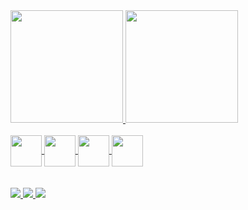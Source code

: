 <div>
  <a href="https://github.com/matheusmaurilio">
  <img height = 180em src = "https://github-readme-stats.vercel.app/api?username=matheusmaurilio&show_icons=true&theme=highcontrast&include_all_commits=true&count_private=true" />
  <img height = 180em src="https://github-readme-stats.vercel.app/api/top-langs/?username=matheusmaurilio&layout=compact&langs_count=16&theme=highcontrast" />   
</div>

<div>
  <br>
  <img align='center' height='50' widht='50'  src="https://cdn.jsdelivr.net/gh/devicons/devicon/icons/css3/css3-plain-wordmark.svg" />
  <img align='center' height='50' widht='50'  src="https://cdn.jsdelivr.net/gh/devicons/devicon/icons/html5/html5-original-wordmark.svg" />
  <img align='center' height='50' widht='50'  src="https://cdn.jsdelivr.net/gh/devicons/devicon/icons/javascript/javascript-original.svg" />
  <img align='center' height='50' widht='50'  src="https://cdn.jsdelivr.net/gh/devicons/devicon/icons/python/python-original-wordmark.svg" />
                  
</div>
<br>
<br>
<div>
  <a href="mailto:contato@mathmaurilio" > <img src="https://img.shields.io/badge/Gmail-D14836?style=for-the-badge&logo=gmail&logoColor=white" />
  <a href="https://wa.me/5531999417212" > <img src="https://img.shields.io/badge/WhatsApp-25D366?style=for-the-badge&logo=whatsapp&logoColor=white" />
  <a href="https://www.linkedin.com/in/matheus-maurilio-46903b258/" > <img src=	"https://img.shields.io/badge/LinkedIn-0077B5?style=for-the-badge&logo=linkedin&logoColor=white" />
   
</div>
